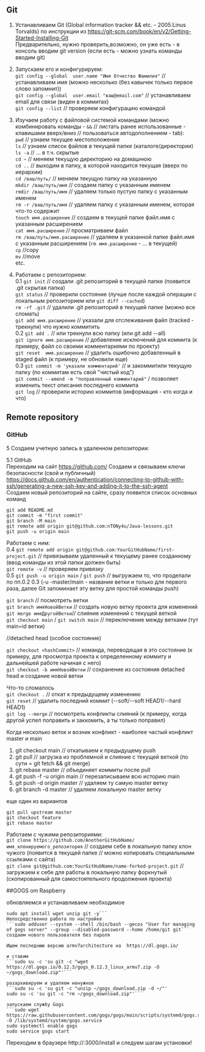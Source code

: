 
## Git  
1. Устанавливаем Git (Global information tracker && etc. - 2005:Linus Torvalds) по инструкции из https://git-scm.com/book/en/v2/Getting-Started-Installing-Git  
Предварительно, нужно проверить,возможно, он уже есть - в консоль вводим git version (если есть - можно узнать команды вводим git)  
2. Запускаем его и конфигурируем:  
```git config --global  user.name "Имя Отчество Фамилия"``` // устанавливаем имя (можно несколько (без кавычек только первое слово запомнит))  
```git config --global  user.email "ваш@email.com"``` // устанавливаем email для связи (виден в коммитах)  
```git config --list``` // проверяем конфигурацию командой  
  
3. Изучаем работу с файловой системой командами (можно комбинировать команды - ``` && ``` // листать ранее использованные - клавишами вверх/вниз // пользоваться автодополнением - tab):  
```pwd``` // узнаем текущее местоположение  
```ls``` // узнаем список файлов в текущей папке (каталоге/директории)  
```ls -a```  // ... в т.ч. скрытые  
```cd ~``` // меняем текущую директорию на домашнюю  
```cd ..``` // выходим в папку, в которой находится текущая (вверх по иерархии)  
```cd /ваш/путь/``` // меняем текущую папку на указанную  
```mkdir /ваш/путь/имя``` // создаем папку с указанным именем  
```rmdir /ваш/путь/имя``` // удаляем только пустую папку с указанным именем  
```rm -r /ваш/путь/имя``` // удаляем папку с указанным именем, которая что-то содержит  
```touch имя.расширение``` // создаем в текущей папке файл.имя с указанным расширением  
```cat имя.расширение``` // просматриваем файл  
```rm /ваш/путь/имя.расширение``` // удаляем в указанной папке файл.имя с указанным расширением (```rm имя.расширение``` - ... в текущей)  
```cp```  //copy  
```mv```  //move  
etc. 
  
4. Работаем с репозиторием:  
0.1 ```git init``` // создали .git репозиторий в текущей папке (появится .git cкрытая папка)  
```git status``` // проверили состояние (лучше после каждой операции с локальным репозиторием или ```git diff --cached```)  
```rm -rf .git``` // удалили .git репозиторий в текущей папке (можно все сломать)  
```git add имя.расширение``` // указали для отслеживания файл (tracked - трекнули) что нужно коммитить  
0.2 ```git add .``` // или трекнули всю папку (или git add --all)  
```git ignore имя.расширение``` // добавление исключений для коммита (к примеру, файл со своими комментариями по проекту)  
```git reset  имя.расширение``` // удалить ошибочно добавленный в staged файл (к примеру, не обновили еще)  
0.3 ```git commit -m 'указали комментарий'``` // и закоммитили текущую папку (по коммитам есть свой "чистый код")  
```git commit --amend -m "поправленный комментарий"``` / позволяет изменить текст описания последнего коммита  
```git log``` // проверили историю коммитов (информация - кто когда и что)  
  
## Remote repository  
  
### GitHub  
5 Создаем учетную запись в удаленном репозитории:  
  
5.1 GitHub  
Переходим на сайт https://github.com/
Создаем и связываем ключи безопасности (свой и публичный) https://docs.github.com/en/authentication/connecting-to-github-with-ssh/generating-a-new-ssh-key-and-adding-it-to-the-ssh-agent  
Создаем новый репозиторий на сайте, сразу появится список основных команд  
```git init
git add README.md
git commit -m "first commit"
git branch -M main
git remote add origin git@github.com:nTONy4u/Java-lessons.git
git push -u origin main
```
  
Работаем с ним:  
0.4 ```git remote add origin git@github.com:YourGitHubName/first-project.git``` // привязываем удаленный к текущему ранее созданному (ввод команды из этой папки должен быть)  
```git remote -v``` // проверяем привязку  
0.5 ```git push -u origin main``` / ```git push``` // выгружаем то, что проделали по пп.0.2 0.3 (-u -master/main - название ветки и только для первого раза, далее Git запоминает эту ветку для простой команды push)  
  
  ```git branch``` // посмотреть ветки  
  ```git branch имяНовойВетки``` // создать новую ветку проекта для изменений  
  ```git merge имяДругойВетки```// слияние изменений с текущей веткой  
  ```git checkout main``` / ```git switch main``` // переключение между ветками (тут main=id ветки) 
  
  //detached head (особое состояние)  
  
  ```git checkout <hashCommit>``` // команда, переводящая в это состояние (к примеру, для просмотра проекта к определенному коммиту и дальнейшей работе начиная с него)  
  ```git checkout -b имяНовойВетки``` // сохранение из состояния detached head и создание новой ветки  
  
  Что-то сломалось  
```git checkout .``` // откат к предыдущему изменению  
```git reset``` // удалить последний коммит (--soft/--soft HEAD1/--hard HEAD1)  
```git log --merge``` // посмотреть конфликты слияний (к примеру, когда другой успел поправить и заккомить, а ты только поправил)  
  
  Когда несколько веток и возник конфликт - наиболее частый конфликт master и main  
1. git checkout main // откатываем к предыдущему push  
2. git pull // загрузка из проблемной и слияние с текущей веткой (по сути = git fetch && git merge)
3. git rebase master // объединяет коммиты  после pull  
4. git push -f -u origin main // перезапиcываем всю историю main  
5. git push -d origin master // удаляем ту самую master ветку  
6. git branch -d master // удаляем локальную master ветку  
  
  еще один из вариантов  
  ```git checkout master
git pull upstream master
git checkout feature
git rebase master
```
  
Работаем с чужими репозиториями:  
```git clone https://github.com/AnotherGitHubName/имя_клонируемого_репозитория``` // создаем себе в локальную папку клон чужого (появится в текущей папке // можно копировать специальными ссылками с сайта)  
```git clone git@github.com:YourGitHubName/name-forked-project.git``` // загружаем к себе для работы в локальную папку форкнутый (скопированный для самостоятельного продолжения проекта)  

  
  
##GOGS om Raspberry  
  
  обновляемся и устанавливаем необходимое  
  ```sudo apt update
sudo apt install wget unzip git -y```  
Непосредственно работа по настройке  
```sudo adduser --system --shell /bin/bash --gecos "User for managing of gogs server" --group --disabled-password --home /home/git git``` создаем нового пользователя без пароля  
  
  Ищем последнюю версию armv7architecture на  https://dl.gogs.io/  
  
  и ставим  
  ```sudo su -c 'su git -c "wget https://dl.gogs.io/0.12.3/gogs_0.12.3_linux_armv7.zip -O ~/gogs_download.zip"'```
  
  разархивируем и удаляем ненужное  
  ```sudo su -c 'su git -c "unzip ~/gogs_download.zip -d ~/"'  
sudo su -c 'su git -c "rm ~/gogs_download.zip"'```  

запускаем службу Gogs  
```sudo wget https://raw.githubusercontent.com/gogs/gogs/main/scripts/systemd/gogs.service -O /lib/systemd/system/gogs.service
sudo systemctl enable gogs
sudo service gogs start
```  
Переходим в браузере http://<your-raspbery-ip>:3000/install и следуем шагам установки!  